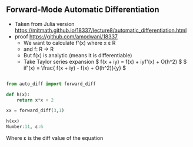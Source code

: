 ## Forward-Mode Automatic Differentiation

- Taken from Julia version https://mitmath.github.io/18337/lecture8/automatic_differentiation.html
- proof https://github.com/amodwani/18337
    - We want to calculate f'(x) where x ε R 
    - and f: R -> R
    - But f(x) is analytic (means it is differentiable)
    - Take Taylor series expansion
        $ f(x + iy) = f(x) + iyf'(x) + O(h^2) $
        $ if'(x) = \frac{ f(x + iy) - f(x) + O(h^2)}{y}  $
                        
 

```python

from auto_diff import forward_diff

def h(x):
    return x*x + 2

xx = forward_diff(3,1)

h(xx)
Number:11, ε:6

```

Where ε is the diff value of the equation
